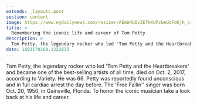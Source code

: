 ```yaml
--- 
extends: _layouts.post 
section: content 
image: https://www.nydailynews.com/resizer/AEmW4bIvIETKXUPzUeUzFoKjh_c=/1200x0/center/top/cloudfront-us-east-1.images.arcpublishing.com/tronc/E34WGP52EJFEJ6KURLOBYXBQIE.jpg 
title: > 
  Remembering the iconic life and career of Tom Petty 
description: > 
  Tom Petty, the legendary rocker who led 'Tom Petty and the Heartbreakers' and became one of the best-selling artists of all time, died on Oct. 2, 2017, according to Variety.Petty was reportedly found unconscious and in full cardiac arrest the day before.The 'Free Fallin'' singer was born Oct. 20, 1950, in Gainsville, Florida.To honor the iconic musician take a look back at his life and career. 
date: 1603170160.1222835 
--- 
```

<div><p id="cls-149111"></p> <p class="wrapper clearfix col pb-curated pb-feature pb-layout-item pb-f-ads-dfp" id="">   </p> <p class="wrapper clearfix col pb-curated pb-feature pb-layout-item pb-f-ads-dfp" id="">   </p> <p class="wrapper clearfix col pb-curated pb-feature pb-layout-item pb-f-ads-dfp" id="">   </p> <p class="trb_md_w"> Tom Petty, the legendary rocker who led 'Tom Petty and the Heartbreakers' and became one of the best-selling artists of all time, died on Oct. 2, 2017, according to Variety. He was 66. Petty was reportedly found unconscious and in full cardiac arrest the day before. The 'Free Fallin'' singer was born Oct. 20, 1950, in Gainsville, Florida. To honor the iconic musician take a look back at his life and career. </p> </div>